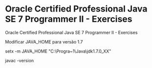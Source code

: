 # Oracle Certified Professional Java SE 7 Programmer II - Exercises
Oracle Certified Professional Java SE 7 Programmer II - Exercises


Modificar JAVA_HOME para versão 1.7

setx -m JAVA_HOME "C:\Progra~1\Java\jdk1.7.0_XX"

javac -version
